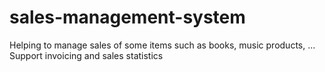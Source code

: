 # sales-management-system
Helping to manage sales of some items such as books, music products, ... Support invoicing and sales statistics
